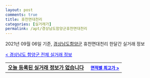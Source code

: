 ```yaml
---
layout: post
comments: true
title: 휴천면대천리
categories: [실거래가]
permalink: /apt/경상남도함양군휴천면대천리
---
```


2021년 09월 06일 기준, <a href="/apt/경상남도함양군">경상남도함양군</a> 휴천면대천리 한달간 실거래 정보

<a style="color: blue;" href="/apt/경상남도함양군">< 경상남도 함양군 전체 실거래 정보</a>
<!---- start ---->
<table>
  <tr>
    <td colspan="4" style="font-weight: bold;"><a href="/apt/경상남도함양군휴천면대천리{name_without_space}">오늘 등록된 실거래 정보가 없습니다</a> &nbsp;&nbsp;&nbsp; <a style="color: blue; font-size: smaller;" href="/apt/경상남도함양군휴천면대천리{name_without_space}">면적별 최고가 ></a></td>
  </tr>
    
</table>
<!---- end ---->
    
